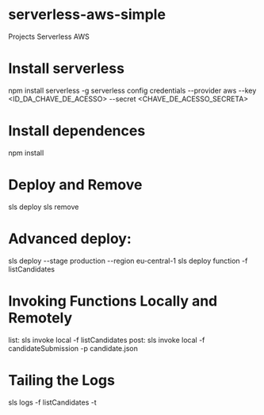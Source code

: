 # serverless-aws-simple
Projects Serverless AWS

# Install serverless
npm install serverless -g
serverless config credentials --provider aws --key <ID_DA_CHAVE_DE_ACESSO> --secret <CHAVE_DE_ACESSO_SECRETA>

# Install dependences
npm install

# Deploy and Remove
sls deploy
sls remove

# Advanced deploy:
sls deploy --stage production --region eu-central-1
sls deploy function -f listCandidates

# Invoking Functions Locally and Remotely
list: sls invoke local -f listCandidates
post: sls invoke local -f candidateSubmission -p candidate.json

# Tailing the Logs
sls logs -f listCandidates -t